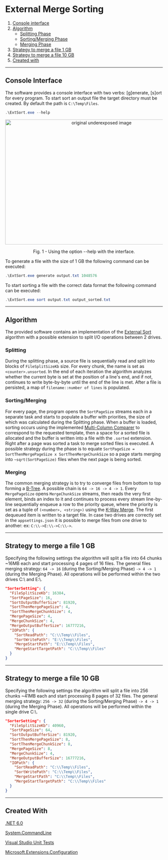  # External Merge Sorting

1. [Console interface](#console-interface)
2. [Algorithm](#algorithm)
   - [Splitting Phase](#splitting)
   - [Sorting/Merging Phase](#sortingmerging)
   - [Merging Phase](#merging)
3. [Strategy to merge a file 1 GB](#strategy-to-merge-a-file-1-gb)
4. [Strategy to merge a file 10 GB](#strategy-to-merge-a-file-10-gb)
5. [Created with](#created-with)
***

## Console Interface
The software provides a console interface with two verbs: [g]enerate, [s]ort for every program. To start sort an output file the target directory must be created. By default the path is ```C:\Temp\Files```.

```powershell
.\ExtSort.exe --help
```

<p align="center">
    <img src="https://github.com/user-attachments/assets/f948e35f-595e-42eb-a677-cb6431297b9e" width="600" height = "400" alt="original underexposed image">
    <p align="center">Fig. 1 - Using the option --help with the interface.</p>
</p>

To generate a file with the size of 1 GB the following command can be executed:
```powershell
.\ExtSort.exe generate output.txt 1048576
```

To start sorting a file with the correct data format the following command can be executed:
```powershell
.\ExtSort.exe sort output.txt output_sorted.txt 
```

***

## Algorithm
The provided software contains an implementation of the [External Sort](https://en.wikipedia.org/wiki/External_sorting) algorithm with a possible extension to split I/O operations between 2 drives. 
### Splitting 
During the splitting phase, a source file is sequentially read and split into blocks of ```FileSplitSizeKb``` size. For every chunk, the name is set as ```<counter>.unsorted```. In the end of each iteration the algorithm analyzes whether the current byte is set at the position of a line's end, and if not, continues to write byte-by-byte until the end of the line is met. After a file is persisted, a map of ```filename::number of lines``` is populated.
### Sorting/Merging
For every page, the program opens the ```SortPageSize``` streams each in  a separate task and starts to populate a buffer with priorities, the size of which was calculated during the Splitting phase. When a buffer is loaded, sorting occurs using the implemented [Multi-Column Comparer](https://github.com/dudinda/External-Merge-Sorting/blob/master/ExtSort/Code/Comparers/MultiColumnComparer.cs) to correspond to the requested template, then a space for a sorted file is allocated and the buffer is written into a file with the ```.sorted``` extension.  Right after a page was sorted a task to merge sorted files is executed. A possible strategy during the phase is to equate ```SortPageSize = SortThenMergePageSize x SortThenMergeChunkSize``` so a page starts merging into ```~sqrt(SortPageSize)``` files when the next page is being sorted.
### Merging
The common merging strategy is to try to converge files from bottom to top forming a [B-Tree](https://en.wikipedia.org/wiki/B-tree). A possible chain is ```64 -> 16 -> 4 -> 1```. Every ```MergePageSize``` opens ```MergeChunkSize``` streams, then reads the very first element, binds an index to it and continues to process every stream line-by-line sequentially enqueue a row to the priority queue, where the priority is set as a tuple of ```(<number>, <string>)``` using the [K-Way Merge](https://en.wikipedia.org/wiki/K-way_merge_algorithm). The first dequeued item is written to a target file. In case two drives are correctly set in the ```appsettings.json``` it is possible to merge files from one drive to another: ex: ```C:\\->E:\\->C:\\->```.

***
## Strategy to merge a file 1 GB

Specifying the following settings the algorithm will split a file into 64 chunks ~16MB each and start processing 4 pages of 16 files.
The general files merging strategy: ```64 -> 16``` (during the Sorting/Merging Phase) ```-> 4 -> 1``` (during the Merging Phase). All operations will be performed within the two drives C:\\ and E:\\. 

```json
"SorterSetting": {
  "FileSplitSizeKb": 16384,
  "SortPageSize": 16,
  "SortOutputBufferSize": 81920,
  "SortThenMergePageSize": 4,
  "SortThenMergeChunkSize": 4,
  "MergePageSize": 4,
  "MergeChunkSize": 4,
  "MergeOutputBufferSize": 16777216,
  "IOPath": {
    "SortReadPath": "C:\\Temp\\Files",
    "SortWritePath": "E:\\Temp\\Files",
    "MergeStartPath": "E:\\Temp\\Files",
    "MergeStartTargetPath": "C:\\Temp\\Files"
  }
}
```

***

## Strategy to merge a file 10 GB

Specifying the following settings the algorithm will split a file into 256 chunks ~41MB each and start processing 8 pages of 32 files.
The general merging strategy: ```256 -> 32``` (during the Sorting/Merging Phase) ```-> 4 -> 1``` (during the Merging Phase). All operations will be performed within the single drive C:\\.

```json
"SorterSetting": {
  "FileSplitSizeKb": 40960,
  "SortPageSize": 64,
  "SortOutputBufferSize": 81920,
  "SortThenMergePageSize": 8,
  "SortThenMergeChunkSize": 8,
  "MergePageSize": 8,
  "MergeChunkSize": 4,
  "MergeOutputBufferSize": 16777216,
  "IOPath": {
    "SortReadPath": "C:\\Temp\\Files",
    "SortWritePath": "C:\\Temp\\Files",
    "MergeStartPath": "C:\\Temp\\Files",
    "MergeStartTargetPath": "C:\\Temp\\Files"
  }
}
```

***

## Created With
[.NET 6.0](https://dotnet.microsoft.com/en-us/download/dotnet/6.0)

[System.CommandLine](https://www.nuget.org/packages/System.CommandLine)

[Visual Studio Unit Tests](https://www.nuget.org/packages/Microsoft.NET.Test.SDK)

[Microsoft.Extensions.Configuration](https://www.nuget.org/packages/microsoft.extensions.configuration/)


